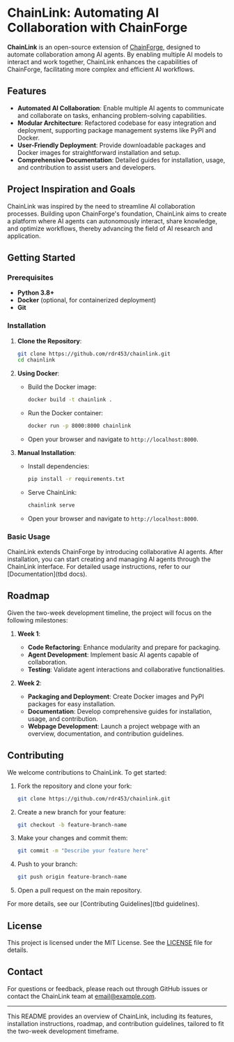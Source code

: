 # ChainLink: Automating AI Collaboration with ChainForge

**ChainLink** is an open-source extension of [ChainForge](https://github.com/ianarawjo/ChainForge), designed to automate collaboration among AI agents. By enabling multiple AI models to interact and work together, ChainLink enhances the capabilities of ChainForge, facilitating more complex and efficient AI workflows.

## Features

- **Automated AI Collaboration**: Enable multiple AI agents to communicate and collaborate on tasks, enhancing problem-solving capabilities.
- **Modular Architecture**: Refactored codebase for easy integration and deployment, supporting package management systems like PyPI and Docker.
- **User-Friendly Deployment**: Provide downloadable packages and Docker images for straightforward installation and setup.
- **Comprehensive Documentation**: Detailed guides for installation, usage, and contribution to assist users and developers.

## Project Inspiration and Goals

ChainLink was inspired by the need to streamline AI collaboration processes. Building upon ChainForge's foundation, ChainLink aims to create a platform where AI agents can autonomously interact, share knowledge, and optimize workflows, thereby advancing the field of AI research and application.

## Getting Started

### Prerequisites

- **Python 3.8+**
- **Docker** (optional, for containerized deployment)
- **Git**

### Installation

1. **Clone the Repository**:
   ```bash
   git clone https://github.com/rdr453/chainlink.git
   cd chainlink
   ```

2. **Using Docker**:
   - Build the Docker image:
     ```bash
     docker build -t chainlink .
     ```
   - Run the Docker container:
     ```bash
     docker run -p 8000:8000 chainlink
     ```
   - Open your browser and navigate to `http://localhost:8000`.

3. **Manual Installation**:
   - Install dependencies:
     ```bash
     pip install -r requirements.txt
     ```
   - Serve ChainLink:
     ```bash
     chainlink serve
     ```
   - Open your browser and navigate to `http://localhost:8000`.

### Basic Usage

ChainLink extends ChainForge by introducing collaborative AI agents. After installation, you can start creating and managing AI agents through the ChainLink interface. For detailed usage instructions, refer to our [Documentation](tbd docs).

## Roadmap

Given the two-week development timeline, the project will focus on the following milestones:

1. **Week 1**:
   - **Code Refactoring**: Enhance modularity and prepare for packaging.
   - **Agent Development**: Implement basic AI agents capable of collaboration.
   - **Testing**: Validate agent interactions and collaborative functionalities.

2. **Week 2**:
   - **Packaging and Deployment**: Create Docker images and PyPI packages for easy installation.
   - **Documentation**: Develop comprehensive guides for installation, usage, and contribution.
   - **Webpage Development**: Launch a project webpage with an overview, documentation, and contribution guidelines.

## Contributing

We welcome contributions to ChainLink. To get started:

1. Fork the repository and clone your fork:
   ```bash
   git clone https://github.com/rdr453/chainlink.git
   ```
2. Create a new branch for your feature:
   ```bash
   git checkout -b feature-branch-name
   ```
3. Make your changes and commit them:
   ```bash
   git commit -m "Describe your feature here"
   ```
4. Push to your branch:
   ```bash
   git push origin feature-branch-name
   ```
5. Open a pull request on the main repository.

For more details, see our [Contributing Guidelines](tbd guidelines).

## License

This project is licensed under the MIT License. See the [LICENSE](LICENSE) file for details.

## Contact

For questions or feedback, please reach out through GitHub issues or contact the ChainLink team at [email@example.com](mailto:email@example.com).

---

This README provides an overview of ChainLink, including its features, installation instructions, roadmap, and contribution guidelines, tailored to fit the two-week development timeframe. 
